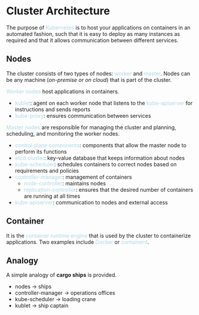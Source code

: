 # Cluster Architecture
The purpose of <span style = "color:lightblue">Kubernetes</span> is to host your applications on containers in an automated fashion, such that it is easy to deploy as many instances as required and that it allows communication between different services.

## Nodes
The cluster consists of two types of nodes: <span style = "color:lightblue">worker</span> and <span style = "color:lightblue">master</span>. Nodes can be any machine (*on-premise or on cloud*) that is part of the cluster.

<span style = "color:lightblue">Worker nodes</span> host applications in containers.
- <span style = "color:lightblue">kublet</span>: agent on each worker node that listens to the <span style = "color:lightblue">kube-apiserver</span> for instructions and sends reports
- <span style = "color:lightblue">kube-proxy</span>: ensures communication between services

<span style = "color:lightblue">Master nodes</span> are responsible for managing the cluster and planning, scheduling, and monitoring the worker nodes.
- <span style = "color:lightblue">control plane components</span>: components that allow the master node to perform its functions
- <span style = "color:lightblue">etcd cluster</span>: key-value database that keeps information about nodes
- <span style = "color:lightblue">kube-scheduler</span>: schedules containers to correct nodes based on requirements and policies
- <span style = "color:lightblue">controller-manager</span>: management of containers
	- <span style = "color:lightblue">node-controller</span>: maintains nodes
	- <span style = "color:lightblue">replication-controller</span>: ensures that the desired number of containers are running at all times
- <span style = "color:lightblue">kube-apiserver</span>: communication to nodes and external access

## Container
It is the <span style = "color:lightblue">container runtime engine</span> that is used by the cluster to containerize applications. Two examples include <span style = "color:lightblue">Docker</span> or <span style = "color:lightblue">containerd</span>.

## Analogy
A simple analogy of **cargo ships** is provided.
- nodes → ships
- controller-manager → operations offices
- kube-scheduler → loading crane
- kublet → ship captain